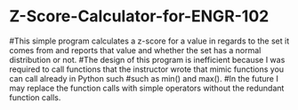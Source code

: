 # Z-Score-Calculator-for-ENGR-102
#This simple program calculates a z-score for a value in regards to the set it comes from and reports that value and whether the set has a normal distribution or not. 
#The design of this program is inefficient because I was required to call functions that the instructor wrote that mimic functions you can call already in Python such
#such as min() and max().
#In the future I may replace the function calls with simple operators without the redundant function calls.
